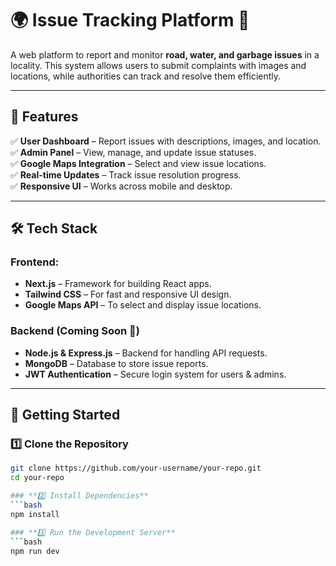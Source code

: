 # 🌍 Issue Tracking Platform 🚀  

A web platform to report and monitor **road, water, and garbage issues** in a locality. This system allows users to submit complaints with images and locations, while authorities can track and resolve them efficiently.  

---

## 📌 Features  
✅ **User Dashboard** – Report issues with descriptions, images, and location.  
✅ **Admin Panel** – View, manage, and update issue statuses.  
✅ **Google Maps Integration** – Select and view issue locations.  
✅ **Real-time Updates** – Track issue resolution progress.  
✅ **Responsive UI** – Works across mobile and desktop.  

---

## 🛠️ Tech Stack  
### **Frontend:**  
- **Next.js** – Framework for building React apps.  
- **Tailwind CSS** – For fast and responsive UI design.  
- **Google Maps API** – To select and display issue locations.  

### **Backend (Coming Soon 🚧)**  
- **Node.js & Express.js** – Backend for handling API requests.  
- **MongoDB** – Database to store issue reports.  
- **JWT Authentication** – Secure login system for users & admins.  

---

## 🚀 Getting Started  
### **1️⃣ Clone the Repository**
```bash
git clone https://github.com/your-username/your-repo.git
cd your-repo

### **2️⃣ Install Dependencies**
```bash
npm install

### **3️⃣ Run the Development Server**
```bash
npm run dev
